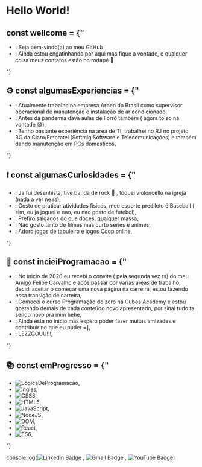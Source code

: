# Hello World!
## const wellcome = {"
- : Seja bem-vindo(a) ao meu GitHub
- : Ainda estou engatinhando por aqui mas fique a vontade, e qualquer coisa meus contatos estão no rodapé 📌 

"}

## ⚙ const algumasExperiencias = {"

- : Atualmente trabalho na empresa Arben do Brasil como supervisor operacional de manutenção e instalação de ar condicionado,
- : Antes da pandemia dava aulas de Forró também ( agora to so na vontade 😅),
- : Tenho bastante experiência na area de TI, trabalhei no RJ no projeto 3G da Claro/Embratel (Softmig Software e Telecomunicações)  e também dando manutenção em PCs domesticos,

"}

## ❗ const algumasCuriosidades = {"

- : Ja fui desenhista, tive banda de rock 🤘 , toquei violoncello na igreja (nada a ver ne rs),
- : Gosto de praticar atividades fisicas, meu esporte predileto é Baseball ( sim, eu ja joguei e nao, eu nao gosto de futebol),
- : Prefiro salgados do que doces, qualquer massa,
- : Não gosto tanto de filmes mas curto series e animes,
- : Adoro jogos de tabuleiro e jogos Coop online,

"}

## 🧱 const incieiProgramacao = {"

- : No inicio de 2020 eu recebi o convite ( pela segunda vez rs) do meu Amigo Felipe Carvalho e após passar por varias áreas de trabalho, decidi aceitar o  começar uma nova página na carreira, estou fazendo essa transição de carreira,
- : Comecei o curso Programação do zero na Cubos Academy e estou gostando demais de cada conteúdo novo apresentado, por sinal tudo ta sendo novo pra mim hehe,
- : Ainda esta no inicio mas espero poder fazer muitas amizades e contribuir no que eu puder =],
- : LEZZGOUU!!!,

"}

## 📚 const emProgresso = {"

- ![LógicaDeProgramação](https://img.shields.io/badge/-LógicaDeProgramação-808080),
- ![Ingles](https://img.shields.io/badge/-Ingles-ff69b4),
- ![CSS3](https://img.shields.io/static/v1?label=&message=CSS3&color=blue),
- ![HTML5](https://img.shields.io/static/v1?label=&message=HTML5&color=red),
- ![JavaScript](https://img.shields.io/static/v1?label=&message=JavaScript&color=orange),
- ![NodeJS](https://img.shields.io/static/v1?label=&message=NodeJS&color=brightgreen),
- ![DOM](https://img.shields.io/badge/-DOM-FFB27F),
- ![React](https://img.shields.io/badge/-React-B200FF),
- ![ES6](https://img.shields.io/badge/-React-FF6A00),

"}

console.log([![Linkedin Badge](https://img.shields.io/badge/-Tarcisio-blue?style=flat-square&logo=Linkedin&logoColor=white&link=https://www.linkedin.com/in/tarcisio-wesley//)](https://www.linkedin.com/in/tarcisio-wesley/) ,
[![Gmail Badge](https://img.shields.io/badge/-tarcisiowesley@gmail.com-c14438?style=flat-square&logo=Gmail&logoColor=white&link=mailto:tarcisiowesley@gmail.com)](mailto:tarcisiowesley@gmail.com) ,
[![YouTube Badge](https://img.shields.io/badge/-Tarcisio-red?style=flat-square&logo=YouTube&logoColor=white&link=https://www.youtube.com/c/TarcisioWesley//)](https://www.youtube.com/c/TarcisioWesley/))



